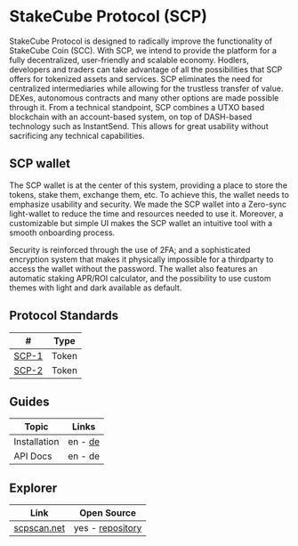 # StakeCube Protocol (SCP)

StakeCube Protocol is designed to radically improve the functionality of StakeCube Coin (SCC). With SCP, we intend to provide the platform for a fully decentralized, user-friendly and scalable economy. Hodlers, developers and traders can take advantage of all the possibilities that SCP offers for tokenized assets and services. SCP eliminates the need for centralized intermediaries while allowing for the trustless transfer of value. DEXes, autonomous contracts and many other options are made possible through it. From a technical standpoint, SCP combines a UTXO based blockchain with an account-based system, on top of DASH-based technology such as InstantSend. This allows for great usability without sacrificing any technical capabilities.

## SCP wallet

The SCP wallet is at the center of this system, providing a place to store the tokens, stake them, exchange them, etc. To achieve this, the wallet needs to emphasize usability and security. We made the SCP wallet into a Zero-sync light-wallet to reduce the time and resources needed to use it. Moreover, a customizable but simple UI makes the SCP wallet an intuitive tool with a smooth onboarding process.

Security is reinforced through the use of 2FA; and a sophisticated
encryption system that makes it physically impossible for a thirdparty to access the wallet without the password. The wallet also
features an automatic staking APR/ROI calculator, and the possibility
to use custom themes with light and dark available as default.

## Protocol Standards

| # | Type |
|---------|---------|
| [SCP-1](scp-1.md) | Token |
| [SCP-2](scp-2.md) | Token |

## Guides

| Topic | Links
|---------|---------|
| Installation | en - [de](de/installation.md) |
| API Docs | en - de |

## Explorer

| Link | Open Source
|---------|---------|
| [scpscan.net](https://scpscan.net) | yes - [repository](https://github.com/stakecube/SCPscan) |